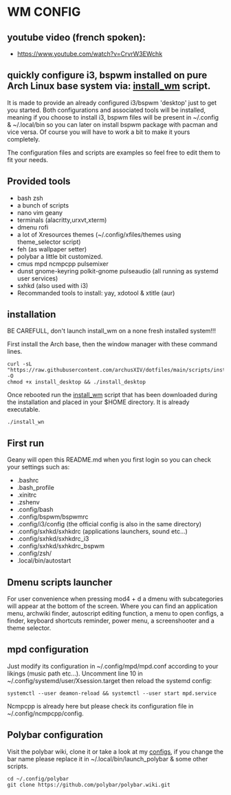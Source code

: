 # WM CONFIG

## youtube video (french spoken):
- https://www.youtube.com/watch?v=CrvrW3EWchk
## quickly configure i3, bspwm installed on pure Arch Linux base system via: [install_wm](https://raw.githubusercontent.com/archusXIV/dotfiles/main/scripts/install_arch/install_wm) script.

It is made to provide an already configured i3/bspwm 'desktop' just to get you started. Both configurations and associated tools will be installed, meaning if you choose to install i3, bspwm files will be present in ~/.config & ~/.local/bin so you can later on install bspwm package with pacman and vice versa.
Of course you will have to work a bit to make it yours completely.

The configuration files and scripts are examples so feel free to edit them to fit your needs.
## Provided tools
- bash zsh
- a bunch of scripts
- nano vim geany
- terminals (alacritty,urxvt,xterm)
- dmenu rofi
- a lot of Xresources themes (~/.config/xfiles/themes using theme_selector script)
- feh (as wallpaper setter)
- polybar a little bit customized.
- cmus mpd ncmpcpp pulsemixer
- dunst gnome-keyring polkit-gnome pulseaudio (all running as systemd user services)
- sxhkd (also used with i3)
- Recommanded tools to install: yay, xdotool & xtitle (aur)

## installation
BE CAREFULL, don't launch install_wm on a none fresh installed system!!!

First install the Arch base, then the window manager with these command lines.
```
curl -sL "https://raw.githubusercontent.com/archusXIV/dotfiles/main/scripts/install_arch/install_desktop" -O
chmod +x install_desktop && ./install_desktop
```
Once rebooted run the [install_wm](https://raw.githubusercontent.com/archusXIV/dotfiles/main/scripts/install_arch/install_wm) script that has been downloaded during the installation and placed in your $HOME directory. It is already executable.
```
./install_wn
```
## First run
Geany will open this README.md when you first login so you can check your settings such as:

- .bashrc
- .bash_profile
- .xinitrc
- .zshenv
- .config/bash
- .config/bspwm/bspwmrc
- .config/i3/config (the official config is also in the same directory)
- .config/sxhkd/sxhkdrc (applications launchers, sound etc...)
- .config/sxhkd/sxhkdrc_i3
- .config/sxhkd/sxhkdrc_bspwm
- .config/zsh/
- .local/bin/autostart

## Dmenu scripts launcher
For user convenience when pressing mod4 + d a dmenu with subcategories will appear at the bottom of the screen. Where you can find an application menu, archwiki finder, autoscript editing function, a menu to open configs, a finder, keyboard shortcuts reminder, power menu, a screenshooter and a theme selector.

## mpd configuration
Just modify its configuration in ~/.config/mpd/mpd.conf according to your likings (music path etc...).
Uncomment line 10 in ~/.config/systemd/user/Xsession.target then reload the systemd config:
```
systemctl --user deamon-reload && systemctl --user start mpd.service
```
Ncmpcpp is already here but please check its configuration file in ~/.config/ncmpcpp/config.

## Polybar configuration
Visit the polybar wiki, clone it or take a look at my [configs](https://github.com/archusXIV/dotfiles/tree/main/polybar), if you change the bar name please replace it in ~/.local/bin/launch_polybar & some other scripts.
```
cd ~/.config/polybar
git clone https://github.com/polybar/polybar.wiki.git
```
